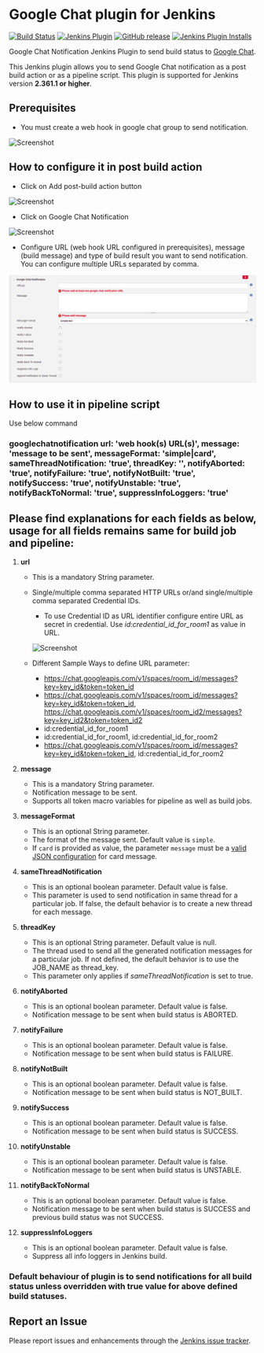 # Google Chat plugin for Jenkins

[![Build Status][jenkins-status]][jenkins-builds]
[![Jenkins Plugin][plugin-version-badge]][plugin]
[![GitHub release][github-release-badge]][github-release]
[![Jenkins Plugin Installs][plugin-install-badge]][plugin]

Google Chat Notification Jenkins Plugin to send build status to [Google Chat][google-chat].

This Jenkins plugin allows you to send Google Chat notification as a post build action or as a pipeline script.
This plugin is supported for Jenkins version **2.361.1 or higher**.

## Prerequisites

- You must create a web hook in google chat group to send notification.

![Screenshot][img-configure-web-hook]

## How to configure it in post build action

- Click on Add post-build action button

![Screenshot][img-add-post-build-action]

- Click on Google Chat Notification

![Screenshot][img-post-build-action-google-chat]

- Configure URL (web hook URL configured in prerequisites), message (build message) and type of build result you want to send notification. You can configure multiple URLs separated by comma.

![Screenshot](docs/details.png)

## How to use it in pipeline script

Use below command
### googlechatnotification url: 'web hook(s) URL(s)', message: 'message to be sent', messageFormat: 'simple|card', sameThreadNotification: 'true', threadKey: '', notifyAborted: 'true', notifyFailure: 'true', notifyNotBuilt: 'true', notifySuccess: 'true', notifyUnstable: 'true', notifyBackToNormal: 'true', suppressInfoLoggers: 'true'

## Please find explanations for each fields as below, usage for all fields remains same for build job and pipeline:

1. **url**
   - This is a mandatory String parameter.
   - Single/multiple comma separated HTTP URLs or/and single/multiple comma separated Credential IDs.
     - To use Credential ID as URL identifier configure entire URL as secret in credential. Use *id:credential_id_for_room1* as value in URL.

     ![Screenshot](docs/add-credential.png)

   - Different Sample Ways to define URL parameter:
     - https://chat.googleapis.com/v1/spaces/room_id/messages?key=key_id&token=token_id<br/>
     - https://chat.googleapis.com/v1/spaces/room_id/messages?key=key_id&token=token_id, https://chat.googleapis.com/v1/spaces/room_id2/messages?key=key_id2&token=token_id2<br/>
     - id:credential_id_for_room1<br/>
     - id:credential_id_for_room1, id:credential_id_for_room2<br/>
     - https://chat.googleapis.com/v1/spaces/room_id/messages?key=key_id&token=token_id, id:credential_id_for_room2<br/>

1. **message**
   - This is a mandatory String parameter.
   - Notification message to be sent.
   - Supports all token macro variables for pipeline as well as build jobs.

1. **messageFormat**
   - This is an optional String parameter.
   - The format of the message sent. Default value is `simple`.
   - If `card` is provided as value, the parameter `message` must be a [valid JSON configuration](https://developers.google.com/chat/reference/message-formats/cards) for card message.
   
1. **sameThreadNotification**
   - This is an optional boolean parameter. Default value is false.
   - This parameter is used to send notification in same thread for a particular job. If false, the default behavior is to create a new thread for each message.
   
1. **threadKey**
   - This is an optional String parameter. Default value is null.
   - The thread used to send all the generated notification messages for a particular job. If not defined, the default behavior is to use the JOB_NAME as thread_key.
   - This parameter only applies if *sameThreadNotification* is set to true.

1. **notifyAborted**
   - This is an optional boolean parameter. Default value is false.
   - Notification message to be sent when build status is ABORTED.

1. **notifyFailure**
   - This is an optional boolean parameter. Default value is false.
   - Notification message to be sent when build status is FAILURE.

1. **notifyNotBuilt**
   - This is an optional boolean parameter. Default value is false.
   - Notification message to be sent when build status is NOT_BUILT.

1. **notifySuccess**
   - This is an optional boolean parameter. Default value is false.
   - Notification message to be sent when build status is SUCCESS.

1. **notifyUnstable**
   - This is an optional boolean parameter. Default value is false.
   - Notification message to be sent when build status is UNSTABLE.

1. **notifyBackToNormal**
   - This is an optional boolean parameter. Default value is false.
   - Notification message to be sent when build status is SUCCESS and previous build status was not SUCCESS.

1. **suppressInfoLoggers**
   - This is an optional boolean parameter. Default value is false.
   - Suppress all info loggers in Jenkins build.

### Default behaviour of plugin is to send notifications for all build status unless overridden with true value for above defined build statuses.

## Report an Issue

Please report issues and enhancements through the [Jenkins issue tracker](https://www.jenkins.io/participate/report-issue/redirect/#24023).

[jenkins-builds]: https://ci.jenkins.io/job/Plugins/job/google-chat-notification-plugin/job/master/

[jenkins-status]: https://ci.jenkins.io/buildStatus/icon?job=Plugins/google-chat-notification-plugin/master

[plugin-version-badge]: https://img.shields.io/jenkins/plugin/v/google-chat-notification.svg

[plugin-install-badge]: https://img.shields.io/jenkins/plugin/i/google-chat-notification.svg?color=blue

[plugin]: https://plugins.jenkins.io/google-chat-notification

[github-release-badge]: https://img.shields.io/github/release/jenkinsci/google-chat-notification-plugin.svg?label=release

[github-release]: https://github.com/jenkinsci/google-chat-notification-plugin/releases/latest

[google-chat]: https://chat.google.com

[img-configure-web-hook]: docs/configure-web-hook.png

[img-add-post-build-action]: docs/add-post-build-action.png

[img-post-build-action-google-chat]: docs/click-google-chat-notification.png

